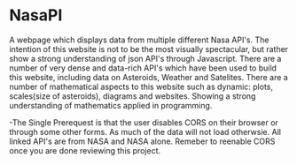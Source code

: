 # NasaPI
A webpage which displays data from multiple different Nasa API's. 
The intention of this website is not to be the most visually spectacular, but rather show a strong understanding of json API's through Javascript.
There are a number of very dense and data-rich API's which have been used to build this website, including data on Asteroids, Weather and Satelites. 
There are a number of mathematical aspects to this website such as dynamic: plots, scales(size of asteroids), diagrams and websites. Showing a strong understanding of mathematics applied in programming.

-The Single Prerequest is that the user disables CORS on their browser or through some other forms. As much of the data will not load otherwsie. All linked API's are from NASA and NASA alone. Remeber to reenable CORS once you are done reviewing this project.
